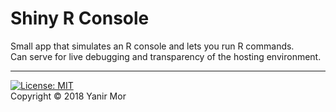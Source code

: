 # Shiny R Console

Small app that simulates an R console and lets you run R commands.  
Can serve for live debugging and transparency of the hosting environment.  

---
[![License: MIT](https://img.shields.io/badge/License-MIT-blue.svg)](https://opensource.org/licenses/MIT)  
Copyright © 2018 Yanir Mor
